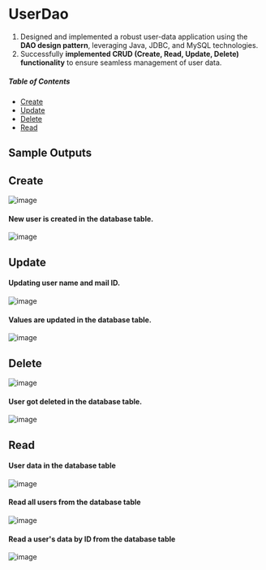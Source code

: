 # UserDao  

1. Designed and implemented a robust user-data application using the **DAO design pattern**, leveraging Java, JDBC, and MySQL technologies.
2. Successfully **implemented CRUD (Create, Read, Update, Delete) functionality** to ensure seamless management of user data.

##### Table of Contents  

- [Create](#Create) 
- [Update](#Update)
- [Delete](#Delete)
- [Read](#Read) 

## Sample Outputs 

## Create 

![image](https://github.com/Jeysiva-apjs/UserDao/assets/126048586/b891d05d-adce-4393-8973-6cec3772cadf)

#### New user is created in the database table.

![image](https://github.com/Jeysiva-apjs/UserDao/assets/126048586/10f25c18-c6b5-4279-a9dd-a5465353ed75)

## Update

#### Updating user name and mail ID.

![image](https://github.com/Jeysiva-apjs/UserDao/assets/126048586/e9a0371e-aaf1-45d5-8df6-c9991ff3a25e)

#### Values are updated in the database table.

![image](https://github.com/Jeysiva-apjs/UserDao/assets/126048586/30b0263b-f124-4818-9772-38ee321d1653)

## Delete 

![image](https://github.com/Jeysiva-apjs/UserDao/assets/126048586/73e6fddb-283b-45a4-b816-c8d9c331e587)

#### User got deleted in the database table.

![image](https://github.com/Jeysiva-apjs/UserDao/assets/126048586/e268ed1d-8c1e-478c-a366-cabd6fc00afe)

## Read

#### User data in the database table

![image](https://github.com/Jeysiva-apjs/UserDao/assets/126048586/b5d62fa7-8b32-4870-bfbc-2dc3eb7bfc49)

#### Read all users from the database table

![image](https://github.com/Jeysiva-apjs/UserDao/assets/126048586/466f9c3c-b5a4-46be-a1ce-9f975a3a197e)

#### Read a user's data by ID from the database table

![image](https://github.com/Jeysiva-apjs/UserDao/assets/126048586/2d955613-2544-497b-9f8b-168c5377df29)















